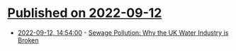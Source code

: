 # [Published on 2022-09-12](index.md)

* [2022-09-12, 14:54:00](https://soylentnews.org/article.pl?sid=22/09/11/1818201&from=rss) - [Sewage Pollution: Why the UK Water Industry is Broken](https://soylentnews.org/article.pl?sid=22/09/11/1818201&from=rss)
